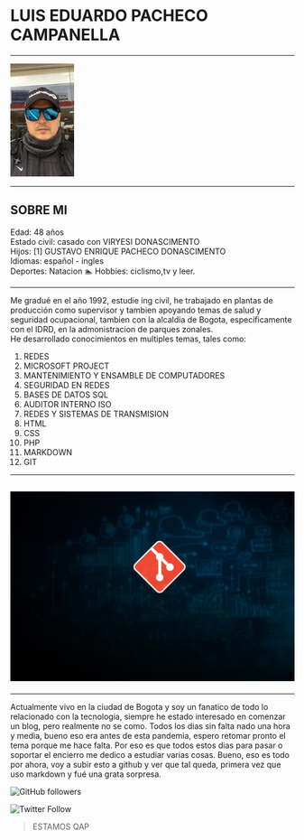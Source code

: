 # LUIS EDUARDO PACHECO CAMPANELLA
---

<img src="img/luis pic.jpg" widht="200" height="200">  

---

## SOBRE MI

Edad: 48 años  
Estado civil: casado con VIRYESI DONASCIMENTO   
Hijos: [1] GUSTAVO ENRIQUE PACHECO DONASCIMENTO  
Idiomas: español - ingles  
Deportes: Natacion :swimmer:
Hobbies: ciclismo,tv y leer.  

---

Me gradué en el año 1992, estudie ing civil, he trabajado en plantas de producción como supervisor y tambien apoyando temas de salud y seguridad ocupacional, tambien con la alcaldia de Bogota, especificamente con el IDRD, en la admonistracion de parques zonales.  
He desarrollado conocimientos en multiples temas, tales como:

1. REDES
2. MICROSOFT PROJECT
3. MANTENIMIENTO Y ENSAMBLE DE COMPUTADORES
4. SEGURIDAD EN REDES
5. BASES DE DATOS SQL          
6. AUDITOR INTERNO ISO                 
7. REDES Y SISTEMAS DE TRANSMISION
8. HTML
9. CSS
10. PHP
11. MARKDOWN
12. GIT  
--- 

![img](img/git.jpg )  
---
---



Actualmente vivo en la ciudad de Bogota y soy un fanatico de todo lo relacionado con la tecnologia, siempre he estado interesado en comenzar un blog, pero realmente no se como. Todos los dias sin falta nado una hora y media, bueno eso era antes de esta pandemia, espero retomar pronto el tema porque me hace falta. Por eso es que todos estos dias para pasar o soportar el encierro me dedico a estudiar varias cosas.
Bueno, eso es todo por ahora, voy a subir esto a github y ver que tal queda, primera vez que uso markdown y fué una grata sorpresa.

![GitHub followers](https://img.shields.io/github/followers/lepc72?style=social)


![Twitter Follow](https://img.shields.io/twitter/follow/lexus72?style=social)

> ESTAMOS QAP












